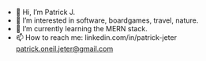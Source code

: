 - 👋 Hi, I’m Patrick J.
- 👀 I’m interested in software, boardgames, travel, nature. 
- 🌱 I’m currently learning the MERN stack.
- 📫 How to reach me: 
linkedin.com/in/patrick-jeter
patrick.oneil.jeter@gmail.com

  

<!---
patrickjeter40/patrickjeter40 is a ✨ special ✨ repository because its `README.md` (this file) appears on your GitHub profile.
You can click the Preview link to take a look at your changes.
--->

